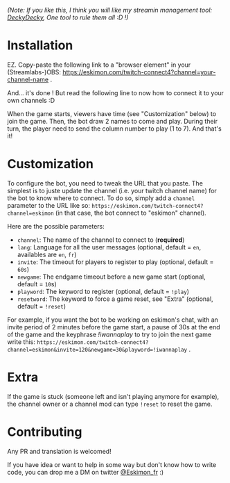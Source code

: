 *(Note: If you like this, I think you will like my streamin management tool: [DeckyDecky](https://deckydecky.com), One tool to rule them all :D !)*

# Installation

EZ. Copy-paste the following link to a "browser element" in your (Streamlabs-)OBS: <https://eskimon.com/twitch-connect4?channel=your-channel-name> .

And... it's done ! But read the following line to now how to connect it to your own channels :D

When the game starts, viewers have time (see "Customization" below) to join the game.
Then, the bot draw 2 names to come and play.
During their turn, the player need to send the column number to play (1 to 7).
And that's it!

# Customization

To configure the bot, you need to tweak the URL that you paste. The simplest is to juste update the channel (i.e. your twitch channel name) for the bot to know where to connect.
To do so, simply add a `channel` parameter to the URL like so: `https://eskimon.com/twitch-connect4?channel=eskimon` (in that case, the bot connect to "eskimon" channel).

Here are the possible parameters:
- `channel`: The name of the channel to connect to (**required**)
- `lang`: Language for all the user messages (optional, default = `en`, availables are `en`, `fr`)
- `invite`: The timeout for players to register to play (optional, default = `60s`)
- `newgame`: The endgame timeout before a new game start (optional, default = `10`s)
- `playword`: The keyword to register (optional, default = `!play`)
- `resetword`: The keyword to force a game reset, see "Extra" (optional, default = `!reset`)

For example, if you want the bot to be working on eskimon's chat, with an invite period of 2 minutes before the game start, a pause of 30s at the end of the game and the keyphrase *!iwannaplay* to try to join the next game write this: `https://eskimon.com/twitch-connect4?channel=eskimon&invite=120&newgame=30&playword=!iwannaplay` .

# Extra

If the game is stuck (someone left and isn't playing anymore for example), the channel owner or a channel mod can type `!reset` to reset the game.

# Contributing

Any PR and translation is welcomed!

If you have idea or want to help in some way but don't know how to write code, you can drop me a DM on twitter [@Eskimon_fr](https://twitter.com/Eskimon_fr) :)
